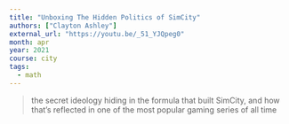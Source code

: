 ```yaml
---
title: "Unboxing The Hidden Politics of SimCity"
authors: ["Clayton Ashley"]
external_url: "https://youtu.be/_51_YJQpeg0"
month: apr
year: 2021
course: city
tags:
  - math
---
```


> the secret ideology hiding in the formula that built SimCity, and how that’s reflected in one of the most popular gaming series of all time
